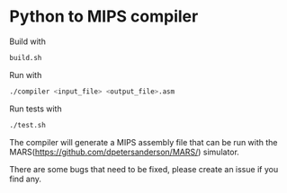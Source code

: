# Python to MIPS compiler

Build with

```bash
build.sh
```

Run with

```bash
./compiler <input_file> <output_file>.asm
```

Run tests with

```bash
./test.sh
```

The compiler will generate a MIPS assembly file that can be run with the MARS(<https://github.com/dpetersanderson/MARS/>) simulator.

There are some bugs that need to be fixed, please create an issue if you find any.
